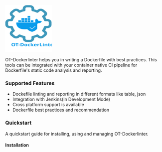 <p align="left">
  <img src="./static/ot-dockerlinter.svg" height="150" width="150">
</p>

OT-Dockerlinter helps you in writing a Dockerfile with best practices. This tools can be integrated with your container native CI pipeline for Dockerfile's static code analysis and reporting.

### Supported Features

- Dockefile linting and reporting in different formats like table, json
- Integration with Jenkins(In Development Mode)
- Cross platform support is available
- Dockerfile best practices and recommendation

### Quickstart

A quickstart guide for installing, using and managing OT-Dockerlinter.

#### Installation
